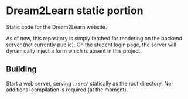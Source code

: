 # Dream2Learn static portion
Static code for the Dream2Learn website.

As of now, this repository is simply fetched for rendering on the backend server (not currently public). On the student login page, the server will dynamically inject a form which is absent in this project.

## Building
Start a web server, serving `./src/` statically as the root directory. No additional compilation is required (at the moment).